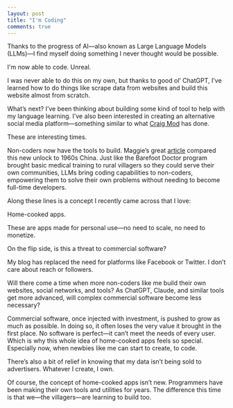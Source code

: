 ```yaml
---
layout: post
title: "I'm Coding"
comments: true
---
```


Thanks to the progress of AI—also known as Large Language Models (LLMs)—I find myself doing something I never thought would be possible.

I'm now able to code. Unreal.

I was never able to do this on my own, but thanks to good ol’ ChatGPT, I’ve learned how to do things like scrape data from websites and build this website almost from scratch.

What’s next? I’ve been thinking about building some kind of tool to help with my language learning. I’ve also been interested in creating an alternative social media platform—something similar to what [Craig Mod](https://craigmod.com/roden/102/) has done.

These are interesting times.

Non-coders now have the tools to build. Maggie’s great [article](https://maggieappleton.com/home-cooked-software) compared this new unlock to 1960s China. Just like the Barefoot Doctor program brought basic medical training to rural villagers so they could serve their own communities, LLMs bring coding capabilities to non-coders, empowering them to solve their own problems without needing to become full-time developers.

Along these lines is a concept I recently came across that I love:

Home-cooked apps.

These are apps made for personal use—no need to scale, no need to monetize.

On the flip side, is this a threat to commercial software?

My blog has replaced the need for platforms like Facebook or Twitter. I don’t care about reach or followers.

Will there come a time when more non-coders like me build their own websites, social networks, and tools? As ChatGPT, Claude, and similar tools get more advanced, will complex commercial software become less necessary?

Commercial software, once injected with investment, is pushed to grow as much as possible. In doing so, it often loses the very value it brought in the first place. No software is perfect—it can’t meet the needs of every user. Which is why this whole idea of home-cooked apps feels so special. Especially now, when newbies like me can start to create, to code.

There’s also a bit of relief in knowing that my data isn’t being sold to advertisers. Whatever I create, I own.

Of course, the concept of home-cooked apps isn’t new. Programmers have been making their own tools and utilities for years. The difference this time is that we—the villagers—are learning to build too.
